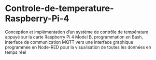# Controle-de-temperature-Raspberry-Pi-4
Conception et implémentation d’un système de contrôle de température appuyé sur la carte Raspberry Pi 4 Model B, programmation en Bash, interface de communication MQTT vers une interface graphique programmée en Node-RED pour la visualisation de toutes les données en temps réel

